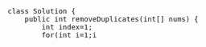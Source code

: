 <pre>
class Solution {
    public int removeDuplicates(int[] nums) {
        int index=1;
        for(int i=1;i<nums.length;i++){
            if(nums[i]!=nums[i-1]){
                nums[index++] = nums[i];
            }
        }
        return index;
    }
}
</pre>

